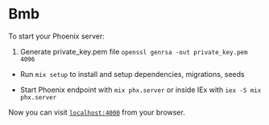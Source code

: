 # Bmb

To start your Phoenix server:

1. Generate private_key.pem file `openssl genrsa -out private_key.pem 4096`

  * Run `mix setup` to install and setup dependencies, migrations, seeds
  <!-- * Run `mix setup` to install and setup dependencies -->
  <!-- * Run `mix ecto.migrate`  -->
  <!-- * Run `sudo mix run priv/repo/seeds/seed_products.ex` -->
  <!-- * Run `sudo mix run priv/repo/seeds/seed_categories.ex` -->
  <!-- * Run `sudo mix run priv/repo/seeds/seed_products_categories.ex` -->
  <!-- * Run `sudo mix run priv/repo/seeds/seed_accounts.ex` -->
 
  * Start Phoenix endpoint with `mix phx.server` or inside IEx with `iex -S mix phx.server`

Now you can visit [`localhost:4000`](http://localhost:4000) from your browser.

